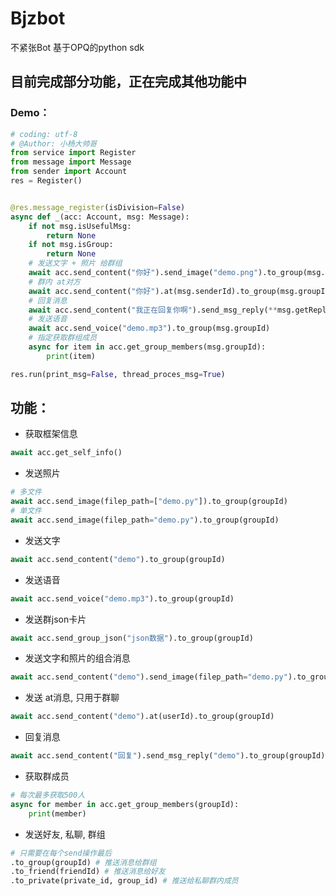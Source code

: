 # Bjzbot
不紧张Bot
基于OPQ的python sdk
## 目前完成部分功能，正在完成其他功能中
### Demo：
```py
# coding: utf-8
# @Author: 小杨大帅哥
from service import Register
from message import Message
from sender import Account
res = Register()


@res.message_register(isDivision=False)
async def _(acc: Account, msg: Message):
    if not msg.isUsefulMsg:
        return None
    if not msg.isGroup:
        return None
    # 发送文字 + 照片 给群组
    await acc.send_content("你好").send_image("demo.png").to_group(msg.groupId)
    # 群内 at对方
    await acc.send_content("你好").at(msg.senderId).to_group(msg.groupId)
    # 回复消息
    await acc.send_content("我正在回复你啊").send_msg_reply(**msg.getReplyParams, replay_sender_id=msg.senderId).to_group(msg.groupId)
    # 发送语音
    await acc.send_voice("demo.mp3").to_group(msg.groupId)
    # 指定获取群组成员
    async for item in acc.get_group_members(msg.groupId):
        print(item)

res.run(print_msg=False, thread_proces_msg=True)


```
## 功能：


* 获取框架信息
```py
await acc.get_self_info()
```

* 发送照片
```py
# 多文件
await acc.send_image(filep_path=["demo.py"]).to_group(groupId)
# 单文件
await acc.send_image(filep_path="demo.py").to_group(groupId)
```

* 发送文字
```py
await acc.send_content("demo").to_group(groupId)
```

* 发送语音
```py
await acc.send_voice("demo.mp3").to_group(groupId)
```

* 发送群json卡片
```py
await acc.send_group_json("json数据").to_group(groupId)
```

* 发送文字和照片的组合消息
```py
await acc.send_content("demo").send_image(filep_path="demo.py").to_group(groupId)
```

* 发送 at消息, 只用于群聊
```py
await acc.send_content("demo").at(userId).to_group(groupId)
```

* 回复消息
```py
await acc.send_content("回复").send_msg_reply("demo").to_group(groupId)
```

* 获取群成员
```py
# 每次最多获取500人
async for member in acc.get_group_members(groupId):
    print(member)
```

* 发送好友, 私聊, 群组
```py
# 只需要在每个send操作最后
.to_group(groupId) # 推送消息给群组
.to_friend(friendId) # 推送消息给好友
.to_private(private_id, group_id) # 推送给私聊群内成员
```

